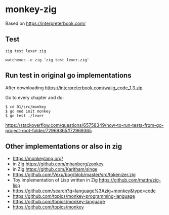 # monkey-zig

Based on https://interpreterbook.com/

## Test

`zig test lexer.zig`

`watchexec -e zig 'zig test lexer.zig'`

## Run test in original go implementations

After downloading https://interpreterbook.com/waiig_code_1.3.zip

Go to every chapter and do:

```shell
$ cd 01/src/monkey
$ go mod init monkey
$ go test ./lexer
```

https://stackoverflow.com/questions/65758349/how-to-run-tests-from-go-project-root-folder/72969365#72969365

## Other implementations or also in zig

- https://monkeylang.org/
- in Zig https://github.com/mhanberg/zonkey
- in Zig https://github.com/Karitham/singe
- https://github.com/Vexu/bog/blob/master/src/tokenizer.zig
- Toy implementation of Lisp written in Zig https://github.com/mattn/zig-lisp
- https://github.com/search?q=language%3Azig+monkey&type=code
- https://github.com/topics/monkey-programming-language
- https://github.com/topics/monkey-language
- https://github.com/topics/monkey
